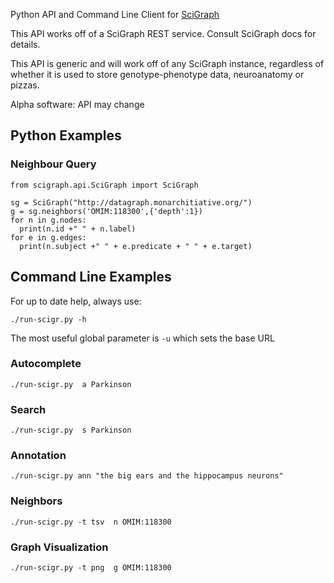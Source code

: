 Python API and Command Line Client for [SciGraph](https://github.com/SciGraph/SciGraph/)

This API works off of a SciGraph REST service. Consult SciGraph docs for details.

This API is generic and will work off of any SciGraph instance,
regardless of whether it is used to store genotype-phenotype data,
neuroanatomy or pizzas.

Alpha software: API may change

## Python Examples

### Neighbour Query

```
from scigraph.api.SciGraph import SciGraph

sg = SciGraph("http://datagraph.monarchitiative.org/")
g = sg.neighbors('OMIM:118300',{'depth':1})
for n in g.nodes:
  print(n.id +" " + n.label)
for e in g.edges:
  print(n.subject +" " + e.predicate + " " + e.target)
```
    
## Command Line Examples

For up to date help, always use:

    ./run-scigr.py -h

The most useful global parameter is `-u` which sets the base URL

### Autocomplete

    ./run-scigr.py  a Parkinson

### Search

    ./run-scigr.py  s Parkinson

### Annotation

    ./run-scigr.py ann "the big ears and the hippocampus neurons"

### Neighbors

    ./run-scigr.py -t tsv  n OMIM:118300

### Graph Visualization

    ./run-scigr.py -t png  g OMIM:118300



